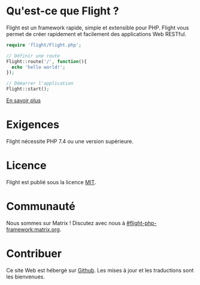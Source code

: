 # Qu'est-ce que Flight ?

Flight est un framework rapide, simple et extensible pour PHP.
Flight vous permet de créer rapidement et facilement des applications Web RESTful.

``` php
require 'flight/Flight.php';

// Définir une route
Flight::route('/', function(){
  echo 'hello world!';
});

// Démarrer l'application
Flight::start();
```

[En savoir plus](learn)

# Exigences

Flight nécessite PHP 7.4 ou une version supérieure.

# Licence

Flight est publié sous la licence [MIT](https://github.com/mikecao/flight/blob/master/LICENSE).

# Communauté

Nous sommes sur Matrix ! Discutez avec nous à [#flight-php-framework:matrix.org](https://matrix.to/#/#flight-php-framework:matrix.org).

# Contribuer

Ce site Web est hébergé sur [Github](https://github.com/mikecao/flightphp.com).
Les mises à jour et les traductions sont les bienvenues.